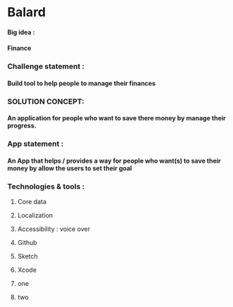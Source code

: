 # Balard
#### Big idea :
#### Finance
### Challenge statement :
#### Build tool to help people to manage their finances
### SOLUTION CONCEPT:
#### An application for people who want to save there money by manage their progress.
### App statement :
#### An App that helps / provides a way for people who want(s) to save their money by allow the users to set their goal
### Technologies & tools :

1. Core data 
2. Localization 
3. Accessibility : voice over 
4. Github 
5. Sketch 
6. Xcode 


8. one 
9. two
